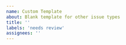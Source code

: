```yaml
---
name: Custom Template
about: Blank template for other issue types
title: ''
labels: 'needs review'
assignees: ''
---
```


<!--- Please DO NOT remove the automatically added 'needs review' label -->
<!--- Provide a general summary of the issue in the Title above -->
